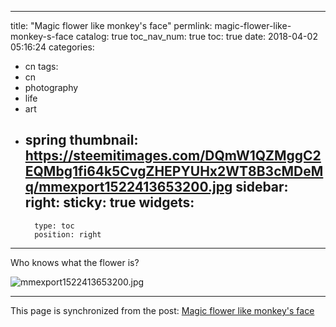 
---
title: "Magic flower  like monkey's face"
permlink: magic-flower-like-monkey-s-face
catalog: true
toc_nav_num: true
toc: true
date: 2018-04-02 05:16:24
categories:
- cn
tags:
- cn
- photography
- life
- art
- spring
thumbnail: https://steemitimages.com/DQmW1QZMggC2EQMbg1fi64k5CvgZHEPYUHx2WT8B3cMDeMq/mmexport1522413653200.jpg
sidebar:
    right:
        sticky: true
widgets:
    -
        type: toc
        position: right
---


Who knows what the flower is? 

![mmexport1522413653200.jpg](https://steemitimages.com/DQmW1QZMggC2EQMbg1fi64k5CvgZHEPYUHx2WT8B3cMDeMq/mmexport1522413653200.jpg)

- - -

This page is synchronized from the post: [Magic flower  like monkey's face](https://steemit.com/@andrewma/magic-flower-like-monkey-s-face)
